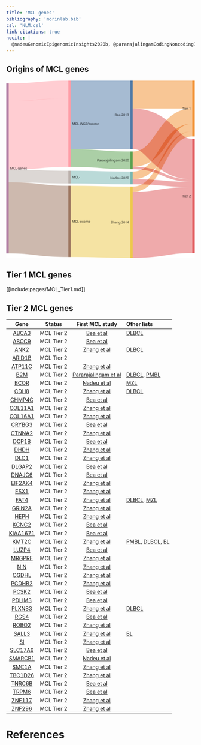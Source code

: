 ```yaml
---
title: 'MCL genes'
bibliography: 'morinlab.bib'
csl: 'NLM.csl'
link-citations: true
nocite: |
  @nadeuGenomicEpigenomicInsights2020b, @pararajalingamCodingNoncodingDrivers2020 @zhangGenomicLandscapeMantle2014, @beaLandscapeSomaticMutations2013, @wuGeneticHeterogeneityPrimary2016
---
```


## Origins of MCL genes

![](MCL_sankey1-1.svg)

## Tier 1 MCL genes

[[include:pages/MCL_Tier1.md]]


## Tier 2 MCL genes

|Gene|Status| First MCL study | Other lists |
|:-:|:-:|:---:|:----|
|[ABCA3](ABCA3)|MCL Tier 2|[Bea et al](papers/beaLandscapeSomaticMutations2013)|[DLBCL](DLBCL_genes)|
|[ABCC9](ABCC9)|MCL Tier 2|[Bea et al](papers/beaLandscapeSomaticMutations2013)||
|[ANK2](ANK2)|MCL Tier 2|[Zhang et al](papers/zhangGenomicLandscapeMantle2014)|[DLBCL](DLBCL_genes)|
|[ARID1B](ARID1B)|MCL Tier 2||
|[ATP11C](ATP11C)|MCL Tier 2|[Zhang et al](papers/zhangGenomicLandscapeMantle2014)||
|[B2M](B2M)|MCL Tier 2|[Pararajalingam et al](papers/pararajalingamCodingNoncodingDrivers2020)|[DLBCL](DLBCL_genes), [PMBL](PMBL_genes)|
|[BCOR](BCOR)|MCL Tier 2|[Nadeu et al](papers/nadeuGenomicEpigenomicInsights2020)|[MZL](MZL_genes)|
|[CDH8](CDH8)|MCL Tier 2|[Zhang et al](papers/zhangGenomicLandscapeMantle2014)|[DLBCL](DLBCL_genes)|
|[CHMP4C](CHMP4C)|MCL Tier 2|[Bea et al](papers/beaLandscapeSomaticMutations2013)||
|[COL11A1](COL11A1)|MCL Tier 2|[Zhang et al](papers/zhangGenomicLandscapeMantle2014)||
|[COL16A1](COL16A1)|MCL Tier 2|[Zhang et al](papers/zhangGenomicLandscapeMantle2014)||
|[CRYBG3](CRYBG3)|MCL Tier 2|[Bea et al](papers/beaLandscapeSomaticMutations2013)||
|[CTNNA2](CTNNA2)|MCL Tier 2|[Zhang et al](papers/zhangGenomicLandscapeMantle2014)||
|[DCP1B](DCP1B)|MCL Tier 2|[Bea et al](papers/beaLandscapeSomaticMutations2013)||
|[DHDH](DHDH)|MCL Tier 2|[Zhang et al](papers/zhangGenomicLandscapeMantle2014)||
|[DLC1](DLC1)|MCL Tier 2|[Zhang et al](papers/zhangGenomicLandscapeMantle2014)||
|[DLGAP2](DLGAP2)|MCL Tier 2|[Bea et al](papers/beaLandscapeSomaticMutations2013)||
|[DNAJC6](DNAJC6)|MCL Tier 2|[Bea et al](papers/beaLandscapeSomaticMutations2013)||
|[EIF2AK4](EIF2AK4)|MCL Tier 2|[Zhang et al](papers/zhangGenomicLandscapeMantle2014)||
|[ESX1](ESX1)|MCL Tier 2|[Zhang et al](papers/zhangGenomicLandscapeMantle2014)||
|[FAT4](FAT4)|MCL Tier 2|[Zhang et al](papers/zhangGenomicLandscapeMantle2014)|[DLBCL](DLBCL_genes), [MZL](MZL_genes)|
|[GRIN2A](GRIN2A)|MCL Tier 2|[Zhang et al](papers/zhangGenomicLandscapeMantle2014)||
|[HEPH](HEPH)|MCL Tier 2|[Zhang et al](papers/zhangGenomicLandscapeMantle2014)||
|[KCNC2](KCNC2)|MCL Tier 2|[Bea et al](papers/beaLandscapeSomaticMutations2013)||
|[KIAA1671](KIAA1671)|MCL Tier 2|[Bea et al](papers/beaLandscapeSomaticMutations2013)||
|[KMT2C](KMT2C)|MCL Tier 2|[Zhang et al](papers/zhangGenomicLandscapeMantle2014)|[PMBL](PMBL_genes), [DLBCL](DLBCL_genes), [BL](BL_genes) |
|[LUZP4](LUZP4)|MCL Tier 2|[Bea et al](papers/beaLandscapeSomaticMutations2013)||
|[MRGPRF](MRGPRF)|MCL Tier 2|[Zhang et al](papers/zhangGenomicLandscapeMantle2014)||
|[NIN](NIN)|MCL Tier 2|[Zhang et al](papers/zhangGenomicLandscapeMantle2014)||
|[OGDHL](OGDHL)|MCL Tier 2|[Zhang et al](papers/zhangGenomicLandscapeMantle2014)||
|[PCDHB2](PCDHB2)|MCL Tier 2|[Zhang et al](papers/zhangGenomicLandscapeMantle2014)||
|[PCSK2](PCSK2)|MCL Tier 2|[Bea et al](papers/beaLandscapeSomaticMutations2013)||
|[PDLIM3](PDLIM3)|MCL Tier 2|[Bea et al](papers/beaLandscapeSomaticMutations2013)||
|[PLXNB3](PLXNB3)|MCL Tier 2|[Zhang et al](papers/zhangGenomicLandscapeMantle2014)|[DLBCL](DLBCL_genes)|
|[RGS4](RGS4)|MCL Tier 2|[Bea et al](papers/beaLandscapeSomaticMutations2013)||
|[ROBO2](ROBO2)|MCL Tier 2|[Zhang et al](papers/zhangGenomicLandscapeMantle2014)||
|[SALL3](SALL3)|MCL Tier 2|[Zhang et al](papers/zhangGenomicLandscapeMantle2014)|[BL](BL_genes)|
|[SI](SI)|MCL Tier 2|[Zhang et al](papers/zhangGenomicLandscapeMantle2014)||
|[SLC17A6](SLC17A6)|MCL Tier 2|[Bea et al](papers/beaLandscapeSomaticMutations2013)||
|[SMARCB1](SMARCB1)|MCL Tier 2|[Nadeu et al](papers/nadeuGenomicEpigenomicInsights2020)||
|[SMC1A](SMC1A)|MCL Tier 2|[Zhang et al](papers/zhangGenomicLandscapeMantle2014)||
|[TBC1D26](TBC1D26)|MCL Tier 2|[Zhang et al](papers/zhangGenomicLandscapeMantle2014)||
|[TNRC6B](TNRC6B)|MCL Tier 2|[Bea et al](papers/beaLandscapeSomaticMutations2013)||
|[TRPM6](TRPM6)|MCL Tier 2|[Bea et al](papers/beaLandscapeSomaticMutations2013)||
|[ZNF117](ZNF117)|MCL Tier 2|[Zhang et al](papers/zhangGenomicLandscapeMantle2014)||
|[ZNF296](ZNF296)|MCL Tier 2|[Zhang et al](papers/zhangGenomicLandscapeMantle2014)||




# References

